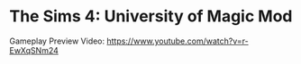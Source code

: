 # The Sims 4: University of Magic Mod

Gameplay Preview Video:
https://www.youtube.com/watch?v=r-EwXqSNm24
